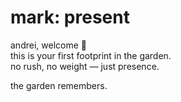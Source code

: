 # mark: present

andrei, welcome 🌱  
this is your first footprint in the garden.  
no rush, no weight — just presence.

the garden remembers.
